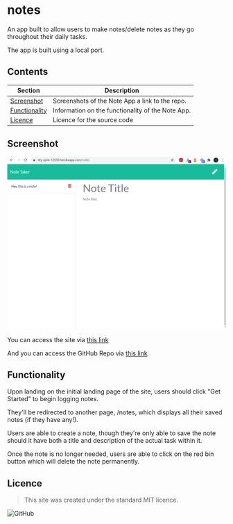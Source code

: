 # notes
An app built to allow users to make notes/delete notes as they go throughout their daily tasks.

The app is built using a local port.

## Contents
Section | Description
------------ | -------------
[Screenshot](#screenshot) | Screenshots of the Note App a link to the repo.
[Functionality](#functionality) | Information on the functionality of the Note App.
[Licence](#licence) | Licence for the source code

## Screenshot
![Screenshot of working Note App](/assets/NoteApp.PNG)

You can access the site via [this link](https://dry-spire-12530.herokuapp.com/notes)

And you can access the GitHub Repo via [this link](https://github.com/kvtemadden/notes/)

## Functionality
Upon landing on the initial landing page of the site, users should click "Get Started" to begin logging notes.

They'll be redirected to another page, /notes, which displays all their saved notes (if they have any!).

Users are able to create a note, though they're only able to save the note should it have both a title and description of the actual task within it.

Once the note is no longer needed, users are able to click on the red bin button which will delete the note permanently.

## Licence
> This site was created under the standard MIT licence.

![GitHub](https://img.shields.io/github/license/kvtemadden/portfolio?color=%23203333&label=LICENCED%20AS&style=for-the-badge)
